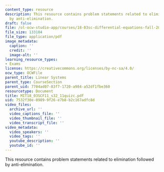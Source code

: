 ```yaml
---
content_type: resource
description: This resource contains problem statements related to elimination followed
  by anti-elimination.
draft: false
file: /ol-ocw-studio-app/courses/18-03sc-differential-equations-fall-2011/7532f30e09899f26e7b8b2c167adfc8d_MIT18_03SCF11_s32_11quizc.pdf
file_size: 133184
file_type: application/pdf
image_metadata:
  caption: ''
  credit: ''
  image-alt: ''
learning_resource_types:
- Exams
license: https://creativecommons.org/licenses/by-nc-sa/4.0/
ocw_type: OCWFile
parent_title: Linear Systems
parent_type: CourseSection
parent_uid: 7704ad07-83f7-1720-a984-a52df1fbe360
resourcetype: Document
title: MIT18_03SCF11_s32_11quizc.pdf
uid: 7532f30e-0989-9f26-e7b8-b2c167adfc8d
video_files:
  archive_url: ''
  video_captions_file: ''
  video_thumbnail_file: ''
  video_transcript_file: ''
video_metadata:
  video_speakers: ''
  video_tags: ''
  youtube_description: ''
  youtube_id: ''
---
```

This resource contains problem statements related to elimination followed by anti-elimination.